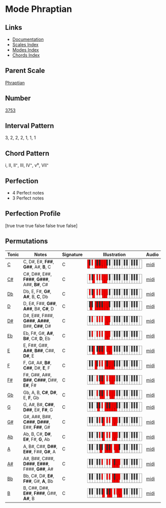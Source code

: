 # Mode Phraptian

## Links

- [Documentation](index.md)
- [Scales Index](Scales.md)
- [Modes Index](Modes.md)
- [Chords Index](Chords.md)

## Parent Scale

[Phraptian](ScalePhraptian.md)

## Number

[3753](https://ianring.com/musictheory/scales/3753)

## Interval Pattern

3, 2, 2, 2, 1, 1, 1

## Chord Pattern

i, II, II⁺, III, IV⁺, v⁰, VII⁺

## Perfection

- 4 Perfect notes
- 3 Perfect notes

## Perfection Profile

[true true true false false true false]

## Permutations

| Tonic | Notes | Signature | Illustration | Audio |
|-------|-------|-----------|--------------|-------|
| [C](ModeCNaturalPhraptian.md) | C, D#, E#, **F##**, **G##**, A#, **B**, C | C | ![CNaturalPhraptian](ModeCNaturalPhraptian.png) | [midi](https://github.com/edipermadi/music/blob/main/docs/ModeCNaturalPhraptian.mid?raw=true) |
| [C#](ModeCSharpPhraptian.md) | C#, D##, E##, **F###**, **G###**, A##, **B#**, C# | C | ![CSharpPhraptian](ModeCSharpPhraptian.png) | [midi](https://github.com/edipermadi/music/blob/main/docs/ModeCSharpPhraptian.mid?raw=true) |
| [Db](ModeDFlatPhraptian.md) | Db, E, F#, **G#**, **A#**, B, **C**, Db | C | ![DFlatPhraptian](ModeDFlatPhraptian.png) | [midi](https://github.com/edipermadi/music/blob/main/docs/ModeDFlatPhraptian.mid?raw=true) |
| [D](ModeDNaturalPhraptian.md) | D, E#, F##, **G##**, **A##**, B#, **C#**, D | C | ![DNaturalPhraptian](ModeDNaturalPhraptian.png) | [midi](https://github.com/edipermadi/music/blob/main/docs/ModeDNaturalPhraptian.mid?raw=true) |
| [D#](ModeDSharpPhraptian.md) | D#, E##, F###, **G###**, **A###**, B##, **C##**, D# | C | ![DSharpPhraptian](ModeDSharpPhraptian.png) | [midi](https://github.com/edipermadi/music/blob/main/docs/ModeDSharpPhraptian.mid?raw=true) |
| [Eb](ModeEFlatPhraptian.md) | Eb, F#, G#, **A#**, **B#**, C#, **D**, Eb | C | ![EFlatPhraptian](ModeEFlatPhraptian.png) | [midi](https://github.com/edipermadi/music/blob/main/docs/ModeEFlatPhraptian.mid?raw=true) |
| [E](ModeENaturalPhraptian.md) | E, F##, G##, **A##**, **B##**, C##, **D#**, E | C | ![ENaturalPhraptian](ModeENaturalPhraptian.png) | [midi](https://github.com/edipermadi/music/blob/main/docs/ModeENaturalPhraptian.mid?raw=true) |
| [F](ModeFNaturalPhraptian.md) | F, G#, A#, **B#**, **C##**, D#, **E**, F | C | ![FNaturalPhraptian](ModeFNaturalPhraptian.png) | [midi](https://github.com/edipermadi/music/blob/main/docs/ModeFNaturalPhraptian.mid?raw=true) |
| [F#](ModeFSharpPhraptian.md) | F#, G##, A##, **B##**, **C###**, D##, **E#**, F# | C | ![FSharpPhraptian](ModeFSharpPhraptian.png) | [midi](https://github.com/edipermadi/music/blob/main/docs/ModeFSharpPhraptian.mid?raw=true) |
| [Gb](ModeGFlatPhraptian.md) | Gb, A, B, **C#**, **D#**, E, **F**, Gb | C | ![GFlatPhraptian](ModeGFlatPhraptian.png) | [midi](https://github.com/edipermadi/music/blob/main/docs/ModeGFlatPhraptian.mid?raw=true) |
| [G](ModeGNaturalPhraptian.md) | G, A#, B#, **C##**, **D##**, E#, **F#**, G | C | ![GNaturalPhraptian](ModeGNaturalPhraptian.png) | [midi](https://github.com/edipermadi/music/blob/main/docs/ModeGNaturalPhraptian.mid?raw=true) |
| [G#](ModeGSharpPhraptian.md) | G#, A##, B##, **C###**, **D###**, E##, **F##**, G# | C | ![GSharpPhraptian](ModeGSharpPhraptian.png) | [midi](https://github.com/edipermadi/music/blob/main/docs/ModeGSharpPhraptian.mid?raw=true) |
| [Ab](ModeAFlatPhraptian.md) | Ab, B, C#, **D#**, **E#**, F#, **G**, Ab | C | ![AFlatPhraptian](ModeAFlatPhraptian.png) | [midi](https://github.com/edipermadi/music/blob/main/docs/ModeAFlatPhraptian.mid?raw=true) |
| [A](ModeANaturalPhraptian.md) | A, B#, C##, **D##**, **E##**, F##, **G#**, A | C | ![ANaturalPhraptian](ModeANaturalPhraptian.png) | [midi](https://github.com/edipermadi/music/blob/main/docs/ModeANaturalPhraptian.mid?raw=true) |
| [A#](ModeASharpPhraptian.md) | A#, B##, C###, **D###**, **E###**, F###, **G##**, A# | C | ![ASharpPhraptian](ModeASharpPhraptian.png) | [midi](https://github.com/edipermadi/music/blob/main/docs/ModeASharpPhraptian.mid?raw=true) |
| [Bb](ModeBFlatPhraptian.md) | Bb, C#, D#, **E#**, **F##**, G#, **A**, Bb | C | ![BFlatPhraptian](ModeBFlatPhraptian.png) | [midi](https://github.com/edipermadi/music/blob/main/docs/ModeBFlatPhraptian.mid?raw=true) |
| [B](ModeBNaturalPhraptian.md) | B, C##, D##, **E##**, **F###**, G##, **A#**, B | C | ![BNaturalPhraptian](ModeBNaturalPhraptian.png) | [midi](https://github.com/edipermadi/music/blob/main/docs/ModeBNaturalPhraptian.mid?raw=true) |
